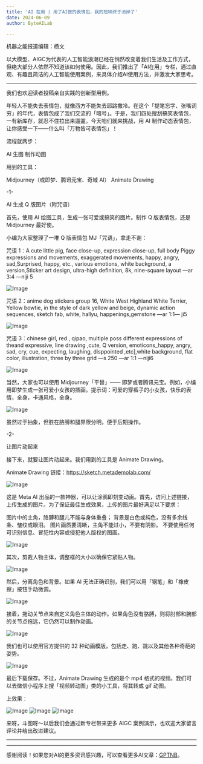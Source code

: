 ```yaml
---
title: 'AI 在用 | 用了AI做的表情包，我的班味终于消掉了'
date: 2024-06-09
author: ByteAILab

---
```


机器之能报道编辑：杨文

以大模型、AIGC为代表的人工智能浪潮已经在悄然改变着我们生活及工作方式，但绝大部分人依然不知道该如何使用。因此，我们推出了「AI在用」专栏，通过直观、有趣且简洁的人工智能使用案例，来具体介绍AI使用方法，并激发大家思考。

---
我们也欢迎读者投稿亲自实践的创新型用例。

年轻人不能失去表情包，就像西方不能失去耶路撒冷。在这个「提笔忘字、张嘴词穷」的年代，表情包成了我们交流的「暗号」。于是，我们四处搜刮搞笑表情包，一有新库存，就忍不住拉出来遛遛。今天咱们就来挑战，用 AI 制作动态表情包，让你感受一下——什么叫「万物皆可表情包」！

流程就两步：

AI 生图
制作动图

用到的工具：

Midjourney（或即梦、腾讯元宝、奇域 AI）
Animate Drawing

 -1-

AI 生成 Q 版图片（附咒语）

首先，使用 AI 绘图工具，生成一张可爱或搞笑的图片。制作 Q 版表情包，还是 Midjourney 最好使。

小编为大家整理了一堆 Q 版表情包 MJ「咒语」，拿走不谢：

咒语 1：A cute little pig, face close-up, expression close-up, full body Piggy expressions and movements, exaggerated movements, happy, angry, sad,Surprised, happy, etc., various emotions, white background, a version,Sticker art design, ultra-high definition, 8k, nine-square layout —ar 3:4 —niji 5

![Image](https://mmbiz.qpic.cn/sz_mmbiz_png/DT8udUick9sI3Bk8oBqj1vvZ3Cb5ghaMGdq62kbcyibIZiaUKMrfBRTbDlgn0c4nWKlIPmUJFyoAjCVpmoO1HOjuA/640?wx_fmt=png&amp;from=appmsg)

咒语 2：anime dog stickers group 16, White West Highland White Terrier, Yellow bowtie, in the style of dark yellow and beige, dynamic action sequences, sketch fab, white, hallyu, happenings,gemstone —ar 1:1— ji5

![Image](https://mmbiz.qpic.cn/sz_mmbiz_png/DT8udUick9sI3Bk8oBqj1vvZ3Cb5ghaMGEVbicF0icMHqWnhBpbmw3esWJNE1pVnfjuHvibX9fZOMOunNZXY4ib8B4g/640?wx_fmt=png&amp;from=appmsg)

咒语 3：chinese girl, red , qipao, multiple poss different expressions of theand expressive, line drawing ,cute, Q version, emoticons_happy, angry, sad, cry, cue, expecting, laughing, disppointed ,etc],white background, flat color, illustration, three by three grid —s 250 —ar 1:1 —niji6

![Image](https://mmbiz.qpic.cn/sz_mmbiz_png/DT8udUick9sI3Bk8oBqj1vvZ3Cb5ghaMG8Ng0egWI9myFnrNgbWCaEibfnrbSsqWALJtoaKLg0iaOLg5tZ2XvFzZQ/640?wx_fmt=png&amp;from=appmsg)

当然，大家也可以使用 Midjourney「平替」—— 即梦或者腾讯元宝。例如，小编用即梦生成一张可爱小女孩的插画。提示词：可爱的穿裤子的小女孩，快乐的表情，全身，卡通风格，全身。

![Image](https://mmbiz.qpic.cn/sz_mmbiz_png/DT8udUick9sI3Bk8oBqj1vvZ3Cb5ghaMGAHOn5Riaw0hWkTEyWCAhX9g4woiagahTVrx6udLYbWzKPzknNRh7yjMw/640?wx_fmt=png&amp;from=appmsg)

虽然过于抽象，但胜在胳膊和腿界限分明，便于后期操作。

-2-

让图片动起来

接下来，就要让图片动起来。我们用到的工具是 Animate Drawing。

Animate Drawing 链接：https://sketch.metademolab.com/

![Image](https://mmbiz.qpic.cn/sz_mmbiz_png/DT8udUick9sI3Bk8oBqj1vvZ3Cb5ghaMGMmUpKLXOb2Y0ZIQFu9Vqmyx0hHX6mYF5LfPa6BYPF2xJenGwRP3shg/640?wx_fmt=png&amp;from=appmsg)

这是 Meta AI 出品的一款神器，可以让涂鸦即刻变动画。首先，访问上述链接，上传生成的图片。为了保证最佳生成效果，上传的图片最好满足以下要求：

图片中的主角，胳膊和腿儿不能与身体重叠；
背景是白色或纯色，没有多余线条、皱纹或眼泪。
图片画质要清晰，主角不能过小，不要有阴影。
不要使用任何可识别信息、冒犯性内容或侵犯他人版权的图画。

![Image](https://mmbiz.qpic.cn/sz_mmbiz_png/DT8udUick9sI3Bk8oBqj1vvZ3Cb5ghaMGooWcHpkI6IwyqCJMkbQb8HFna8TefTNNKeianSm80oepFBPy2vBqQIw/640?wx_fmt=png&amp;from=appmsg)

其次，剪裁人物主体，调整框的大小以确保它紧贴人物。

![Image](https://mmbiz.qpic.cn/sz_mmbiz_png/DT8udUick9sI3Bk8oBqj1vvZ3Cb5ghaMGqoeQe4pFBm5EIFx6owCJIU35caNiacSEyrxiaQz10ZXL08rg9dy4TBnw/640?wx_fmt=png&amp;from=appmsg)

然后，分离角色和背景。如果 AI 无法正确识别，我们可以用「钢笔」和「橡皮擦」按钮手动微调。

![Image](https://mmbiz.qpic.cn/sz_mmbiz_png/DT8udUick9sI3Bk8oBqj1vvZ3Cb5ghaMGIBNSvXE9iaSf0SWAKkTkTFOobslUV8aZUMIwQ55Y0gnoXrVRJVMjjRQ/640?wx_fmt=png&amp;from=appmsg)

接着，拖动关节点来自定义角色主体的动作。如果角色没有胳膊，则将肘部和腕部的关节点拖远，它仍然可以制作动画。

![Image](https://mmbiz.qpic.cn/sz_mmbiz_png/DT8udUick9sI3Bk8oBqj1vvZ3Cb5ghaMGq2TL4Qq2It0dA3BTNAWWe46sIJ2mEibJiak2icdweNHeBF1QeSWggMZPA/640?wx_fmt=png&amp;from=appmsg)

我们也可以使用官方提供的 32 种动画模版，包括走、跑、跳以及其他各种奇葩的姿势。

![Image](https://mmbiz.qpic.cn/sz_mmbiz_png/DT8udUick9sI3Bk8oBqj1vvZ3Cb5ghaMGPgNYZCz7hKAqicGOu1lwfRBfD9jFXZ28IamWHuDvYSxGlGtjgrxp7nQ/640?wx_fmt=png&amp;from=appmsg)

最后下载保存。不过，Animate Drawing 生成的是个 mp4 格式的视频。我们可以去微信小程序上搜「视频转动图」类的小工具，将其转成 gif 动图。

上效果：

![Image](https://mmbiz.qpic.cn/sz_mmbiz_gif/DT8udUick9sI3Bk8oBqj1vvZ3Cb5ghaMGrH2ibNkjNUQyfOVS5MGJeADglmDRlcsIW2PHpzXicLR3d6KgliaU1p5ibA/640?wx_fmt=gif&amp;from=appmsg)
![Image](https://mmbiz.qpic.cn/sz_mmbiz_gif/DT8udUick9sI3Bk8oBqj1vvZ3Cb5ghaMGWBtJOWKzgcd31AKS4dicc24B9GLBlIK5aDpibu8hIXvSGI5gC3lJgkMQ/640?wx_fmt=gif&amp;from=appmsg)
![Image](https://mmbiz.qpic.cn/sz_mmbiz_gif/DT8udUick9sI3Bk8oBqj1vvZ3Cb5ghaMGR3EP3Y3Z1rS2kNTlysN9H70z4F8Ij2U6BjGnQpT5It6gaTtlcOfpHA/640?wx_fmt=gif&amp;from=appmsg)

来呀，斗图呀～以后我们会通过新专栏带来更多 AIGC 案例演示，也欢迎大家留言评论并给出改进建议。

---
---
感谢阅读！如果您对AI的更多资讯感兴趣，可以查看更多AI文章：[GPTNB](https://gptnb.com)。